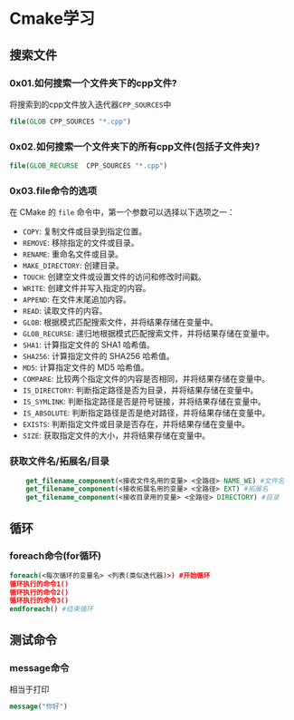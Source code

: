 # Cmake学习
## 搜索文件
### 0x01.如何搜索一个文件夹下的cpp文件?
将搜索到的cpp文件放入迭代器`CPP_SOURCES`中
```cmake
file(GLOB CPP_SOURCES "*.cpp")
```
### 0x02.如何搜索一个文件夹下的所有cpp文件(包括子文件夹)?
```cmake
file(GLOB_RECURSE  CPP_SOURCES "*.cpp")
```
### 0x03.file命令的选项
在 CMake 的 `file` 命令中，第一个参数可以选择以下选项之一：

- `COPY`: 复制文件或目录到指定位置。
- `REMOVE`: 移除指定的文件或目录。
- `RENAME`: 重命名文件或目录。
- `MAKE_DIRECTORY`: 创建目录。
- `TOUCH`: 创建空文件或设置文件的访问和修改时间戳。
- `WRITE`: 创建文件并写入指定的内容。
- `APPEND`: 在文件末尾追加内容。
- `READ`: 读取文件的内容。
- `GLOB`: 根据模式匹配搜索文件，并将结果存储在变量中。
- `GLOB_RECURSE`: 递归地根据模式匹配搜索文件，并将结果存储在变量中。
- `SHA1`: 计算指定文件的 SHA1 哈希值。
- `SHA256`: 计算指定文件的 SHA256 哈希值。
- `MD5`: 计算指定文件的 MD5 哈希值。
- `COMPARE`: 比较两个指定文件的内容是否相同，并将结果存储在变量中。
- `IS_DIRECTORY`: 判断指定路径是否为目录，并将结果存储在变量中。
- `IS_SYMLINK`: 判断指定路径是否是符号链接，并将结果存储在变量中。
- `IS_ABSOLUTE`: 判断指定路径是否是绝对路径，并将结果存储在变量中。
- `EXISTS`: 判断指定文件或目录是否存在，并将结果存储在变量中。
- `SIZE`: 获取指定文件的大小，并将结果存储在变量中。

### 获取文件名/拓展名/目录
```cmake
    get_filename_component(<接收文件名用的变量> <全路径> NAME_WE) #文件名
    get_filename_component(<接收拓展名用的变量> <全路径> EXT) #拓展名
    get_filename_component(<接收目录用的变量> <全路径> DIRECTORY) #目录
```

## 循环
### foreach命令(for循环)
```cmake
foreach(<每次循环的变量名> <列表(类似迭代器)>) #开始循环
循环执行的命令1()
循环执行的命令2()
循环执行的命令3()
endforeach() #结束循环
```

## 测试命令
### message命令
相当于打印
```cmake
message("你好")
```